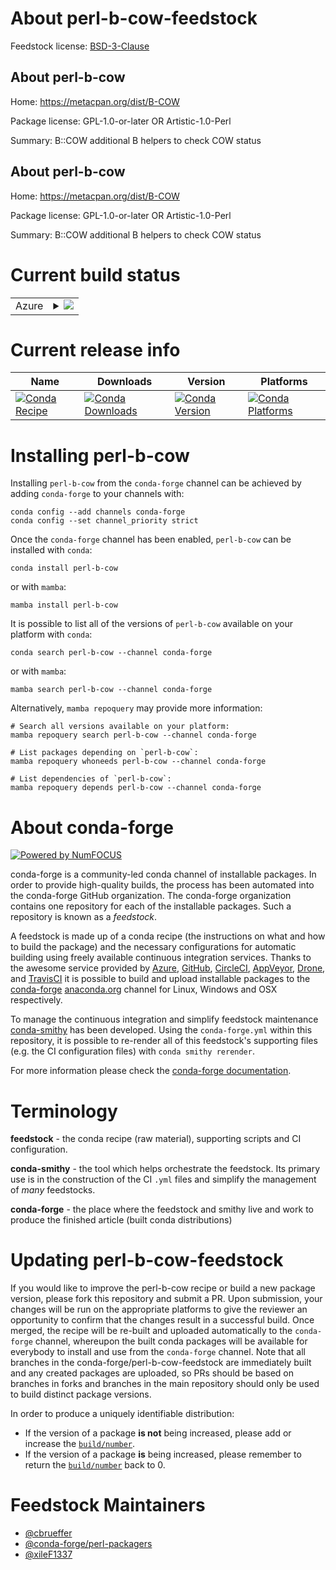 About perl-b-cow-feedstock
==========================

Feedstock license: [BSD-3-Clause](https://github.com/conda-forge/perl-b-cow-feedstock/blob/main/LICENSE.txt)


About perl-b-cow
----------------

Home: https://metacpan.org/dist/B-COW

Package license: GPL-1.0-or-later OR Artistic-1.0-Perl

Summary: B::COW additional B helpers to check COW status

About perl-b-cow
----------------

Home: https://metacpan.org/dist/B-COW

Package license: GPL-1.0-or-later OR Artistic-1.0-Perl

Summary: B::COW additional B helpers to check COW status

Current build status
====================


<table>
    
  <tr>
    <td>Azure</td>
    <td>
      <details>
        <summary>
          <a href="https://dev.azure.com/conda-forge/feedstock-builds/_build/latest?definitionId=17741&branchName=main">
            <img src="https://dev.azure.com/conda-forge/feedstock-builds/_apis/build/status/perl-b-cow-feedstock?branchName=main">
          </a>
        </summary>
        <table>
          <thead><tr><th>Variant</th><th>Status</th></tr></thead>
          <tbody><tr>
              <td>linux_64</td>
              <td>
                <a href="https://dev.azure.com/conda-forge/feedstock-builds/_build/latest?definitionId=17741&branchName=main">
                  <img src="https://dev.azure.com/conda-forge/feedstock-builds/_apis/build/status/perl-b-cow-feedstock?branchName=main&jobName=linux&configuration=linux%20linux_64_" alt="variant">
                </a>
              </td>
            </tr><tr>
              <td>linux_aarch64</td>
              <td>
                <a href="https://dev.azure.com/conda-forge/feedstock-builds/_build/latest?definitionId=17741&branchName=main">
                  <img src="https://dev.azure.com/conda-forge/feedstock-builds/_apis/build/status/perl-b-cow-feedstock?branchName=main&jobName=linux&configuration=linux%20linux_aarch64_" alt="variant">
                </a>
              </td>
            </tr><tr>
              <td>linux_ppc64le</td>
              <td>
                <a href="https://dev.azure.com/conda-forge/feedstock-builds/_build/latest?definitionId=17741&branchName=main">
                  <img src="https://dev.azure.com/conda-forge/feedstock-builds/_apis/build/status/perl-b-cow-feedstock?branchName=main&jobName=linux&configuration=linux%20linux_ppc64le_" alt="variant">
                </a>
              </td>
            </tr><tr>
              <td>osx_64</td>
              <td>
                <a href="https://dev.azure.com/conda-forge/feedstock-builds/_build/latest?definitionId=17741&branchName=main">
                  <img src="https://dev.azure.com/conda-forge/feedstock-builds/_apis/build/status/perl-b-cow-feedstock?branchName=main&jobName=osx&configuration=osx%20osx_64_" alt="variant">
                </a>
              </td>
            </tr><tr>
              <td>osx_arm64</td>
              <td>
                <a href="https://dev.azure.com/conda-forge/feedstock-builds/_build/latest?definitionId=17741&branchName=main">
                  <img src="https://dev.azure.com/conda-forge/feedstock-builds/_apis/build/status/perl-b-cow-feedstock?branchName=main&jobName=osx&configuration=osx%20osx_arm64_" alt="variant">
                </a>
              </td>
            </tr>
          </tbody>
        </table>
      </details>
    </td>
  </tr>
</table>

Current release info
====================

| Name | Downloads | Version | Platforms |
| --- | --- | --- | --- |
| [![Conda Recipe](https://img.shields.io/badge/recipe-perl--b--cow-green.svg)](https://anaconda.org/conda-forge/perl-b-cow) | [![Conda Downloads](https://img.shields.io/conda/dn/conda-forge/perl-b-cow.svg)](https://anaconda.org/conda-forge/perl-b-cow) | [![Conda Version](https://img.shields.io/conda/vn/conda-forge/perl-b-cow.svg)](https://anaconda.org/conda-forge/perl-b-cow) | [![Conda Platforms](https://img.shields.io/conda/pn/conda-forge/perl-b-cow.svg)](https://anaconda.org/conda-forge/perl-b-cow) |

Installing perl-b-cow
=====================

Installing `perl-b-cow` from the `conda-forge` channel can be achieved by adding `conda-forge` to your channels with:

```
conda config --add channels conda-forge
conda config --set channel_priority strict
```

Once the `conda-forge` channel has been enabled, `perl-b-cow` can be installed with `conda`:

```
conda install perl-b-cow
```

or with `mamba`:

```
mamba install perl-b-cow
```

It is possible to list all of the versions of `perl-b-cow` available on your platform with `conda`:

```
conda search perl-b-cow --channel conda-forge
```

or with `mamba`:

```
mamba search perl-b-cow --channel conda-forge
```

Alternatively, `mamba repoquery` may provide more information:

```
# Search all versions available on your platform:
mamba repoquery search perl-b-cow --channel conda-forge

# List packages depending on `perl-b-cow`:
mamba repoquery whoneeds perl-b-cow --channel conda-forge

# List dependencies of `perl-b-cow`:
mamba repoquery depends perl-b-cow --channel conda-forge
```


About conda-forge
=================

[![Powered by
NumFOCUS](https://img.shields.io/badge/powered%20by-NumFOCUS-orange.svg?style=flat&colorA=E1523D&colorB=007D8A)](https://numfocus.org)

conda-forge is a community-led conda channel of installable packages.
In order to provide high-quality builds, the process has been automated into the
conda-forge GitHub organization. The conda-forge organization contains one repository
for each of the installable packages. Such a repository is known as a *feedstock*.

A feedstock is made up of a conda recipe (the instructions on what and how to build
the package) and the necessary configurations for automatic building using freely
available continuous integration services. Thanks to the awesome service provided by
[Azure](https://azure.microsoft.com/en-us/services/devops/), [GitHub](https://github.com/),
[CircleCI](https://circleci.com/), [AppVeyor](https://www.appveyor.com/),
[Drone](https://cloud.drone.io/welcome), and [TravisCI](https://travis-ci.com/)
it is possible to build and upload installable packages to the
[conda-forge](https://anaconda.org/conda-forge) [anaconda.org](https://anaconda.org/)
channel for Linux, Windows and OSX respectively.

To manage the continuous integration and simplify feedstock maintenance
[conda-smithy](https://github.com/conda-forge/conda-smithy) has been developed.
Using the ``conda-forge.yml`` within this repository, it is possible to re-render all of
this feedstock's supporting files (e.g. the CI configuration files) with ``conda smithy rerender``.

For more information please check the [conda-forge documentation](https://conda-forge.org/docs/).

Terminology
===========

**feedstock** - the conda recipe (raw material), supporting scripts and CI configuration.

**conda-smithy** - the tool which helps orchestrate the feedstock.
                   Its primary use is in the construction of the CI ``.yml`` files
                   and simplify the management of *many* feedstocks.

**conda-forge** - the place where the feedstock and smithy live and work to
                  produce the finished article (built conda distributions)


Updating perl-b-cow-feedstock
=============================

If you would like to improve the perl-b-cow recipe or build a new
package version, please fork this repository and submit a PR. Upon submission,
your changes will be run on the appropriate platforms to give the reviewer an
opportunity to confirm that the changes result in a successful build. Once
merged, the recipe will be re-built and uploaded automatically to the
`conda-forge` channel, whereupon the built conda packages will be available for
everybody to install and use from the `conda-forge` channel.
Note that all branches in the conda-forge/perl-b-cow-feedstock are
immediately built and any created packages are uploaded, so PRs should be based
on branches in forks and branches in the main repository should only be used to
build distinct package versions.

In order to produce a uniquely identifiable distribution:
 * If the version of a package **is not** being increased, please add or increase
   the [``build/number``](https://docs.conda.io/projects/conda-build/en/latest/resources/define-metadata.html#build-number-and-string).
 * If the version of a package **is** being increased, please remember to return
   the [``build/number``](https://docs.conda.io/projects/conda-build/en/latest/resources/define-metadata.html#build-number-and-string)
   back to 0.

Feedstock Maintainers
=====================

* [@cbrueffer](https://github.com/cbrueffer/)
* [@conda-forge/perl-packagers](https://github.com/orgs/conda-forge/teams/perl-packagers/)
* [@xileF1337](https://github.com/xileF1337/)

